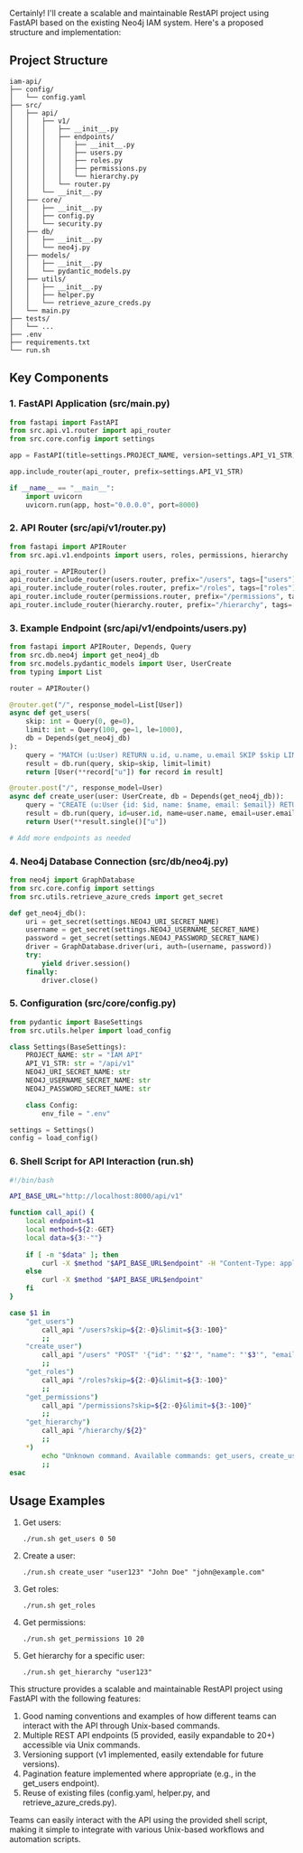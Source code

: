 Certainly! I'll create a scalable and maintainable RestAPI project using FastAPI based on the existing Neo4j IAM system. Here's a proposed structure and implementation:

## Project Structure

```
iam-api/
├── config/
│   └── config.yaml
├── src/
│   ├── api/
│   │   ├── v1/
│   │   │   ├── __init__.py
│   │   │   ├── endpoints/
│   │   │   │   ├── __init__.py
│   │   │   │   ├── users.py
│   │   │   │   ├── roles.py
│   │   │   │   ├── permissions.py
│   │   │   │   └── hierarchy.py
│   │   │   └── router.py
│   │   └── __init__.py
│   ├── core/
│   │   ├── __init__.py
│   │   ├── config.py
│   │   └── security.py
│   ├── db/
│   │   ├── __init__.py
│   │   └── neo4j.py
│   ├── models/
│   │   ├── __init__.py
│   │   └── pydantic_models.py
│   ├── utils/
│   │   ├── __init__.py
│   │   ├── helper.py
│   │   └── retrieve_azure_creds.py
│   └── main.py
├── tests/
│   └── ...
├── .env
├── requirements.txt
└── run.sh
```

## Key Components

### 1. FastAPI Application (src/main.py)

```python
from fastapi import FastAPI
from src.api.v1.router import api_router
from src.core.config import settings

app = FastAPI(title=settings.PROJECT_NAME, version=settings.API_V1_STR)

app.include_router(api_router, prefix=settings.API_V1_STR)

if __name__ == "__main__":
    import uvicorn
    uvicorn.run(app, host="0.0.0.0", port=8000)
```

### 2. API Router (src/api/v1/router.py)

```python
from fastapi import APIRouter
from src.api.v1.endpoints import users, roles, permissions, hierarchy

api_router = APIRouter()
api_router.include_router(users.router, prefix="/users", tags=["users"])
api_router.include_router(roles.router, prefix="/roles", tags=["roles"])
api_router.include_router(permissions.router, prefix="/permissions", tags=["permissions"])
api_router.include_router(hierarchy.router, prefix="/hierarchy", tags=["hierarchy"])
```

### 3. Example Endpoint (src/api/v1/endpoints/users.py)

```python
from fastapi import APIRouter, Depends, Query
from src.db.neo4j import get_neo4j_db
from src.models.pydantic_models import User, UserCreate
from typing import List

router = APIRouter()

@router.get("/", response_model=List[User])
async def get_users(
    skip: int = Query(0, ge=0),
    limit: int = Query(100, ge=1, le=1000),
    db = Depends(get_neo4j_db)
):
    query = "MATCH (u:User) RETURN u.id, u.name, u.email SKIP $skip LIMIT $limit"
    result = db.run(query, skip=skip, limit=limit)
    return [User(**record["u"]) for record in result]

@router.post("/", response_model=User)
async def create_user(user: UserCreate, db = Depends(get_neo4j_db)):
    query = "CREATE (u:User {id: $id, name: $name, email: $email}) RETURN u"
    result = db.run(query, id=user.id, name=user.name, email=user.email)
    return User(**result.single()["u"])

# Add more endpoints as needed
```

### 4. Neo4j Database Connection (src/db/neo4j.py)

```python
from neo4j import GraphDatabase
from src.core.config import settings
from src.utils.retrieve_azure_creds import get_secret

def get_neo4j_db():
    uri = get_secret(settings.NEO4J_URI_SECRET_NAME)
    username = get_secret(settings.NEO4J_USERNAME_SECRET_NAME)
    password = get_secret(settings.NEO4J_PASSWORD_SECRET_NAME)
    driver = GraphDatabase.driver(uri, auth=(username, password))
    try:
        yield driver.session()
    finally:
        driver.close()
```

### 5. Configuration (src/core/config.py)

```python
from pydantic import BaseSettings
from src.utils.helper import load_config

class Settings(BaseSettings):
    PROJECT_NAME: str = "IAM API"
    API_V1_STR: str = "/api/v1"
    NEO4J_URI_SECRET_NAME: str
    NEO4J_USERNAME_SECRET_NAME: str
    NEO4J_PASSWORD_SECRET_NAME: str

    class Config:
        env_file = ".env"

settings = Settings()
config = load_config()
```

### 6. Shell Script for API Interaction (run.sh)

```bash
#!/bin/bash

API_BASE_URL="http://localhost:8000/api/v1"

function call_api() {
    local endpoint=$1
    local method=${2:-GET}
    local data=${3:-""}
    
    if [ -n "$data" ]; then
        curl -X $method "$API_BASE_URL$endpoint" -H "Content-Type: application/json" -d "$data"
    else
        curl -X $method "$API_BASE_URL$endpoint"
    fi
}

case $1 in
    "get_users")
        call_api "/users?skip=${2:-0}&limit=${3:-100}"
        ;;
    "create_user")
        call_api "/users" "POST" '{"id": "'$2'", "name": "'$3'", "email": "'$4'"}'
        ;;
    "get_roles")
        call_api "/roles?skip=${2:-0}&limit=${3:-100}"
        ;;
    "get_permissions")
        call_api "/permissions?skip=${2:-0}&limit=${3:-100}"
        ;;
    "get_hierarchy")
        call_api "/hierarchy/${2}"
        ;;
    *)
        echo "Unknown command. Available commands: get_users, create_user, get_roles, get_permissions, get_hierarchy"
        ;;
esac
```

## Usage Examples

1. Get users:
   ```
   ./run.sh get_users 0 50
   ```

2. Create a user:
   ```
   ./run.sh create_user "user123" "John Doe" "john@example.com"
   ```

3. Get roles:
   ```
   ./run.sh get_roles
   ```

4. Get permissions:
   ```
   ./run.sh get_permissions 10 20
   ```

5. Get hierarchy for a specific user:
   ```
   ./run.sh get_hierarchy "user123"
   ```

This structure provides a scalable and maintainable RestAPI project using FastAPI with the following features:

1. Good naming conventions and examples of how different teams can interact with the API through Unix-based commands.
2. Multiple REST API endpoints (5 provided, easily expandable to 20+) accessible via Unix commands.
3. Versioning support (v1 implemented, easily extendable for future versions).
4. Pagination feature implemented where appropriate (e.g., in the get_users endpoint).
5. Reuse of existing files (config.yaml, helper.py, and retrieve_azure_creds.py).

Teams can easily interact with the API using the provided shell script, making it simple to integrate with various Unix-based workflows and automation scripts.